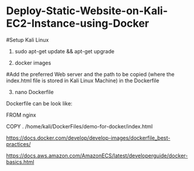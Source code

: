 # Deploy-Static-Website-on-Kali-EC2-Instance-using-Docker

#Setup Kali Linux

1) sudo apt-get update && apt-get upgrade

2) docker images

#Add the preferred Web server and the path to be copied (where the index.html file is stored in Kali Linux Machine) in the Dockerfile

3) nano Dockerfile


Dockerfile can be look like:

FROM nginx

COPY . /home/kali/DockerFiles/demo-for-docker/index.html


https://docs.docker.com/develop/develop-images/dockerfile_best-practices/ 

https://docs.aws.amazon.com/AmazonECS/latest/developerguide/docker-basics.html 



